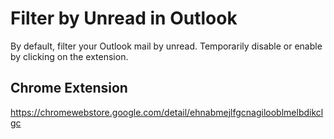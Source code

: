 # Filter by Unread in Outlook
By default, filter your Outlook mail by unread. Temporarily disable or enable by clicking on the extension.

## Chrome Extension
https://chromewebstore.google.com/detail/ehnabmejlfgcnagilooblmelbdikclgc
